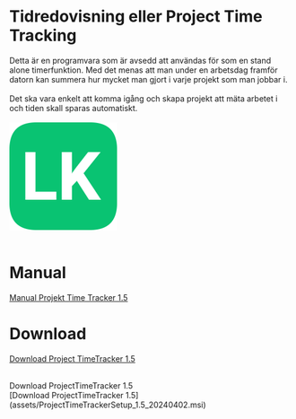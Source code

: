 # Tidredovisning eller Project Time Tracking 

Detta är en programvara som är avsedd att användas för som en stand alone timerfunktion. Med det menas att man under en arbetsdag framför datorn kan summera hur mycket man gjort i varje projekt som man jobbar i. </br></br>
Det ska vara enkelt att komma igång och skapa projekt att mäta arbetet i och tiden skall sparas automatiskt.
<br/><br/>
![LK icon](assets/logo.png)<br/>
<br/>
# Manual

[Manual Projekt Time Tracker 1.5](assets/Manual_ProjectTimeTracker_1.5_20240402.pdf)
<br/>

# Download

[Download Project TimeTracker 1.5](ProjectTimeTracker/assets/ProjectTimeTrackerSetup_1.5_20240402.msi)

<br/>
Download ProjectTimeTracker 1.5<br/>
[Download ProjectTimeTracker 1.5](assets/ProjectTimeTrackerSetup_1.5_20240402.msi)
